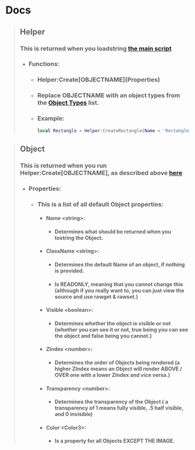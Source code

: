 # Docs


> ## Helper
> ### This is returned when you loadstring [the main script](/script/latest)
> - ### Functions:
>     - ### Helper:Create\[OBJECTNAME](Properties)
>     - ### Replace OBJECTNAME with an object types from the [Object Types](Object%20Types.md) list.
>     - ### Example:
>         ```lua
>         local Rectangle = Helper:CreateRectangle{Name = 'Rectangle', Position = Vector2.new(960, 540)};
>         ```

> ## Object
> ### This is returned when you run Helper:Create\[OBJECTNAME], as described above [here](#helpercreateobjectnameproperties)
> - ### Properties:
>   - ### This is a list of all default Object properties:
>     - #### Name \<string>:
>         - #### Determines what should be returned when you tostring the Object.
>     - #### ClassName \<string>:
>         - #### Determines the default Name of an object, if nothing is provided.
>         - #### Is READONLY, meaning that you cannot change this (although if you really want to, you can just view the source and use rawget & rawset.)
>     - #### Visible \<boolean>:
>         - #### Determines whether the object is visible or not (whether you can see it or not, true being you can see the object and false being you cannot.)
>     - #### ZIndex \<number>:
>         - #### Determines the order of Objects being rendered (a higher ZIndex means an Object will render ABOVE / OVER one with a lower ZIndex and vice versa.)
>     - #### Transparency \<number>:
>         - #### Determines the transparency of the Object ( a transparency of 1 means fully visible, .5 half visible, and 0 invisible)
>     - #### Color \<Color3>:
>         - #### Is a property for all Objects EXCEPT THE IMAGE.
>

